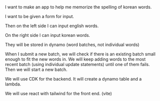 I want to make an app to help me memorize the spelling of korean words.

I want to be given a form for input.

Then on the left side I can input english words.

On the right side I can input korean words.

They will be stored in dynamo (word batches, not individual words)

When I submit a new batch, we will check if there is an existing batch small enough to fit the new words in. We will keep adding words to the most recent batch (using individual update statements) until one of them fails. Then we will start a new batch.

We will use CDK for the backend. It will create a dynamo table and a lambda.

We will use react with tailwind for the front end. (vite)